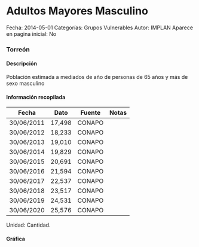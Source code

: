 Adultos Mayores Masculino
=====

Fecha: 2014-05-01
Categorías: Grupos Vulnerables
Autor: IMPLAN
Aparece en pagina inicial: No

### Torreón

#### Descripción

Población estimada a mediados de año de personas de 65 años y más de sexo masculino

<!-- break -->

#### Información recopilada

<table class="table table-hover table-bordered matriz">
  <thead>
    <tr><th>Fecha</th><th>Dato</th><th>Fuente</th><th>Notas</th></tr>
  </thead>
  <tbody>
    <tr><td class="centrado">30/06/2011</td><td class="derecha">17,498</td><td>CONAPO</td><td></td></tr>
    <tr><td class="centrado">30/06/2012</td><td class="derecha">18,233</td><td>CONAPO</td><td></td></tr>
    <tr><td class="centrado">30/06/2013</td><td class="derecha">19,010</td><td>CONAPO</td><td></td></tr>
    <tr><td class="centrado">30/06/2014</td><td class="derecha">19,829</td><td>CONAPO</td><td></td></tr>
    <tr><td class="centrado">30/06/2015</td><td class="derecha">20,691</td><td>CONAPO</td><td></td></tr>
    <tr><td class="centrado">30/06/2016</td><td class="derecha">21,594</td><td>CONAPO</td><td></td></tr>
    <tr><td class="centrado">30/06/2017</td><td class="derecha">22,537</td><td>CONAPO</td><td></td></tr>
    <tr><td class="centrado">30/06/2018</td><td class="derecha">23,517</td><td>CONAPO</td><td></td></tr>
    <tr><td class="centrado">30/06/2019</td><td class="derecha">24,531</td><td>CONAPO</td><td></td></tr>
    <tr><td class="centrado">30/06/2020</td><td class="derecha">25,576</td><td>CONAPO</td><td></td></tr>
  </tbody>
</table>

Unidad: Cantidad.

#### Gráfica

<div id="Morrismtwdecsv" class="grafica"></div>
  <script>
  new Morris.Line({
    element: 'Morrismtwdecsv',
    data: [
      { fecha: '2011-06-30', dato: 17498 },
      { fecha: '2012-06-30', dato: 18233 },
      { fecha: '2013-06-30', dato: 19010 },
      { fecha: '2014-06-30', dato: 19829 },
      { fecha: '2015-06-30', dato: 20691 },
      { fecha: '2016-06-30', dato: 21594 },
      { fecha: '2017-06-30', dato: 22537 },
      { fecha: '2018-06-30', dato: 23517 },
      { fecha: '2019-06-30', dato: 24531 },
      { fecha: '2020-06-30', dato: 25576 }
    ],
    xkey: 'fecha',
    ykeys: ['dato'],
    labels: ['Dato'],
    lineColors: ['#FF5B02'],
    xLabelFormat: function(d) {
      return d.getDate()+'/'+(d.getMonth()+1)+'/'+d.getFullYear();
    },
    dateFormat: function (ts) {
      var d = new Date(ts);
      return d.getDate() + '/' + (d.getMonth() + 1) + '/' + d.getFullYear();
    }
  });
  </script>
